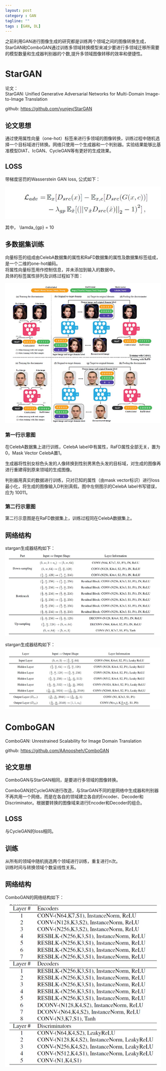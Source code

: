 ```yaml
---
layout: post
category : GAN
tagline: ""
tags : [GAN, DL]
---
```


之前利用GAN进行图像生成的研究都是训练两个领域之间的图像转换生成，StarGAN和ComboGAN通过训练多领域转换模型来减少要进行多领域迁移所需要的模型数量和生成器判别器的个数,提升多领域图像转移的效率和便捷性。

# StarGAN    

论文：    
StarGAN: Unified Generative Adversarial Networks for Multi-Domain Image-to-Image Translation    

github: https://github.com/yunjey/StarGAN   

## 论文思想   

通过使用属性向量（one-hot）标签来进行多领域的图像转换，训练过程中随机选择一个目标域进行转换。网络只使用一个生成器和一个判别器。实验结果能够比基准模型DIAT、IcGAN、CycleGAN等有更好的生成效果。   

## LOSS
带梯度惩罚的Wasserstein GAN loss, 公式如下：    

<img src="/assets/pics/stargan-loss.JPG" alt="StarGAN损失函数"/>

其中， \lamda_{gp} = 10    


## 多数据集训练

向量标签的组成由CelebA数据集的属性和RaFD数据集的属性及数据集标签组成，是一个二维的one-hot编码。   
将属性向量标签用作控制信息，并未添加到输入的数据中。     
具体的标签属性排列及训练过程如下图：   

<img src="/assets/pics/stargan-lv.JPG" alt="StarGAN属性标签"/>

### 第一行示意图    

在CelebA数据集上进行训练，CelebA label中有属性，RaFD属性全部无关，置为0，Mask Vector CelebA置1。    

生成器将性别女棕色头发的人像转换到性别男黑色头发的目标域，对生成的图像再进行重建得到原来领域的生成图像。     

判别器用真实的数据进行训练，只对已知的属性（由mask vector标识）进行loss最小化，将生成的图像输入D判别真假。图中左侧图示的CelebA label书写错误，应为 10011。    

### 第二行示意图    

第二行示意图是在RaFD数据集上，训练过程同在CelebA数据集上。

## 网络结构 

stargan生成器结构如下：    
<img src="/assets/pics/stargan-g-network.JPG" alt="StarGAN生成器结构"/>


stargan生成器结构如下：    
<img src="/assets/pics/stargan-d-network.JPG" alt="StarGAN判别器结构"/>


# ComboGAN   

ComboGAN: Unrestrained Scalability for Image Domain Translation    

github: https://github.com/AAnoosheh/ComboGAN    


## 论文思想   

ComboGAN与StarGAN相同，是要进行多领域的图像转换。    

ComboGAN对CycleGAN进行改造，与StarGAN不同的是网络中生成器和判别器不再共用一个网络，而是在各自的领域建立各自的Encoder、Decoder和Discriminator。根据要转换的图像域来进行Encoder和Decoder的组合。    


## LOSS    

与CycleGAN的loss相同。   

## 训练  

从所有的领域中随机挑选两个领域进行训练，重复进行n次。    
训练时间与转换领域个数呈线性关系。    


## 网络结构


ComboGAN的网络结构如下：    

<img src="/assets/pics/ComboGAN-network.JPG" alt="ComboGA网络结构"/>  







